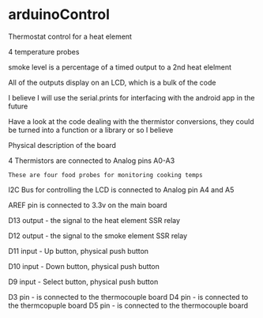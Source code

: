 # arduinoControl

Thermostat control for a heat element

4 temperature probes

smoke level is a percentage of a timed output to a 2nd heat elelment

All of the outputs display on an LCD, which is a bulk of the code

I believe I will use the serial.prints for interfacing with the android app in the future


Have a look at the code dealing with the thermistor conversions, they could be turned into a function or a library or so I believe




Physical description of the board

  4 Thermistors are connected to Analog pins A0-A3

    These are four food probes for monitoring cooking temps

  I2C Bus for controlling the LCD is connected to Analog pin A4 and A5

  AREF pin is connected to 3.3v on the main board

  D13 output - the signal to the heat element SSR relay

  D12 output - the signal to the smoke element SSR relay

  D11 input - Up button, physical push button

  D10 input - Down button, physical push button

  D9 input - Select button, physical push button

  D3 pin - is connected to the thermocouple board
  D4 pin - is connected to the thermcopuple board
  D5 pin - is connected to the thermocouple board

